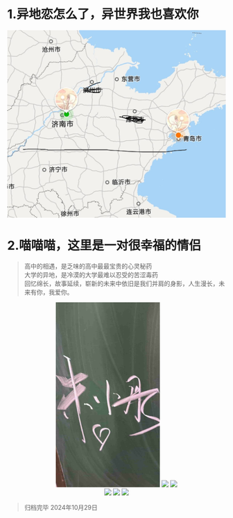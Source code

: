 # 1.异地恋怎么了，异世界我也喜欢你
![](./img/6.jpg)

# 2.喵喵喵，这里是一对很幸福的情侣

>高中的相遇，是乏味的高中最最宝贵的心灵秘药<br>
大学的异地，是冷漠的大学最难以忍受的苦涩毒药<br>
回忆绵长，故事延续，崭新的未来中依旧是我们并肩的身影，人生漫长，未来有你，我爱你。<br>

<center class="half">
<img src="./img/7.jpg" width=240/>
<img src="https://bu.dusays.com/2024/10/29/6720c9ae9a1ae.jpeg" width=200/>
<img src="https://bu.dusays.com/2024/10/29/6720c9aeeb011.jpeg" width=300/>
</center>
<center class="half">
<img src="https://bu.dusays.com/2024/10/29/6720c9b08aa01.jpeg" width=240/>
<img src="https://bu.dusays.com/2024/10/29/6720c9b2a8908.jpeg" width=200/>
<img src="https://bu.dusays.com/2024/10/29/6720cabc4c378.jpeg" width=200/>
</center>

>归档完毕 2024年10月29日
